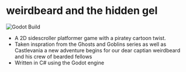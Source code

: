 # weirdbeard and the hidden gel

![Godot Build](https://github.com/kenshen112/weirdbeard-and-the-hidden-gel/actions/badge.svg?event=push)

- A 2D sidescroller platformer game with a piratey cartoon twist. 
- Taken inspration from the Ghosts and Goblins series as well as Castlevania a new adventure begins for our dear captian weirdbeard and his crew of bearded fellows
- Written in C# using the Godot engine
